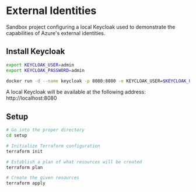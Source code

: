 # External Identities

Sandbox project configuring a local Keycloak used to demonstrate the capabilities of Azure's external identities.


## Install Keycloak

```bash
export KEYCLOAK_USER=admin
export KEYCLOAK_PASSWORD=admin

docker run -d --name keycloak -p 8080:8080 -e KEYCLOAK_USER=$KEYCLOAK_USER -e KEYCLOAK_PASSWORD=$KEYCLOAK_PASSWORD quay.io/keycloak/keycloak:12.0.4
```

A local Keycloak will be available at the following address: http://localhost:8080


## Setup

```bash
# Go into the proper directory
cd setup

# Initialize Terraform configuration
terraform init

# Establish a plan of what resources will be created
terraform plan

# Create the given resources
terraform apply
```
